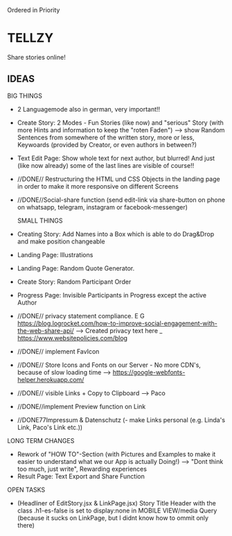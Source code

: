 Ordered in Priority

# TELLZY

Share stories online!

## IDEAS

BIG THINGS

-   2 Languagemode also in german, very important!!
-   Create Story: 2 Modes - Fun Stories (like now) and "serious" Story (with more Hints and information to keep the "roten Faden")
    --> show Random Sentences from somewhere of the written story, more or less, Keywoards (provided by Creator, or even authors in between?)
-   Text Edit Page: Show whole text for next author, but blurred! And just (like now already) some of the last lines are visible of course!!
-   //DONE// Restructuring the HTML und CSS Objects in the landing page in order to make it more responsive on different Screens
-   //DONE//Social-share function (send edit-link via share-button on phone on whatsapp, telegram, instagram or facebook-messenger)

    SMALL THINGS

-   Creating Story: Add Names into a Box which is able to do Drag&Drop and make position changeable
-   Landing Page: Illustrations
-   Landing Page: Random Quote Generator.
-   Create Story: Random Participant Order
-   Progress Page: Invisible Participants in Progress except the active Author
-   //DONE// privacy statement compliance. E G https://blog.logrocket.com/how-to-improve-social-engagement-with-the-web-share-api/ --> Created privacy text here \_ https://www.websitepolicies.com/blog
-   //DONE// implement FavIcon
-   //DONE// Store Icons and Fonts on our Server - No more CDN's, because of slow loading time --> https://google-webfonts-helper.herokuapp.com/
-   //DONE// visible Links + Copy to Clipboard --> Paco
-   //DONE//implement Preview function on Link
-   //DONE77Impressum & Datenschutz
    (- make Links personal (e.g. Linda's Link, Paco's Link etc.))

LONG TERM CHANGES

-   Rework of "HOW TO"-Section (with Pictures and Examples to make it easier to understand what we our App is actually Doing!)
    --> "Dont think too much, just write", Rewarding experiences
-   Result Page: Text Export and Share Function

OPEN TASKS

-   (Headliner of EditStory.jsx & LinkPage.jsx) Story Title Header with the class .h1-es-false is set to display:none in MOBILE VIEW/media Query (because it sucks on LinkPage, but I didnt know how to ommit only there)
